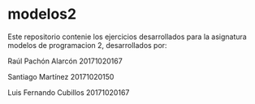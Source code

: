 # modelos2
Este repositorio contenie los ejercicios desarrollados para la asignatura modelos de programacion 2, desarrollados por:

Raúl Pachón Alarcón 20171020167

Santiago Martínez 20171020150

Luis Fernando Cubillos 20171020167
